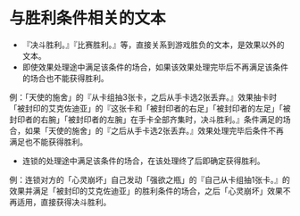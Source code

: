# 与胜利条件相关的文本

* 『决斗胜利。』『比赛胜利。』等，直接关系到游戏胜负的文本，是效果以外的文本。
* 即使效果处理途中满足该条件的场合，如果该效果处理完毕后不再满足该条件的场合也不能获得胜利。

例：「天使的施舍」的『从卡组抽3张卡，之后从手卡选2张丢弃。』效果抽卡时「被封印的艾克佐迪亚」的『这张卡和「被封印者的右足」「被封印者的左足」「被封印者的右腕」「被封印者的左腕」在手卡全部齐集时，决斗胜利。』条件满足的场合，如果「天使的施舍」的『之后从手卡选2张丢弃。』效果处理完毕后条件不再满足也不能获得胜利。

* 连锁的处理途中满足该条件的场合，在该处理终了后即确定获得胜利。

例：连锁对方的「心灵崩坏」自己发动「强欲之瓶」的『自己从卡组抽1张卡。』的效果并满足「被封印的艾克佐迪亚」的胜利条件的场合，之后「心灵崩坏」效果不再适用，直接获得决斗胜利。

